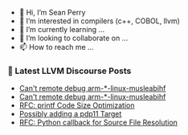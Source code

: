 - 👋 Hi, I’m Sean Perry
- 👀 I’m interested in compilers (c++, COBOL, llvm)
- 🌱 I’m currently learning ...
- 💞️ I’m looking to collaborate on ...
- 📫 How to reach me ...

<!---
s66perry/s66perry is a ✨ special ✨ repository because its `README.md` (this file) appears on your GitHub profile.
You can click the Preview link to take a look at your changes.
--->
### 📕 Latest LLVM Discourse Posts

<!-- DISCOURSE-LLVM:START -->
- [Can&#39;t remote debug arm-*-linux-musleabihf](https://discourse.llvm.org/t/cant-remote-debug-arm-linux-musleabihf/83672#post_5)
- [Can&#39;t remote debug arm-*-linux-musleabihf](https://discourse.llvm.org/t/cant-remote-debug-arm-linux-musleabihf/83672#post_4)
- [RFC: printf Code Size Optimization](https://discourse.llvm.org/t/rfc-printf-code-size-optimization/83146?page=2#post_31)
- [Possibly adding a pdp11 Target](https://discourse.llvm.org/t/possibly-adding-a-pdp11-target/83684#post_2)
- [RFC: Python callback for Source File Resolution](https://discourse.llvm.org/t/rfc-python-callback-for-source-file-resolution/83545#post_7)
<!-- DISCOURSE-LLVM:END -->
